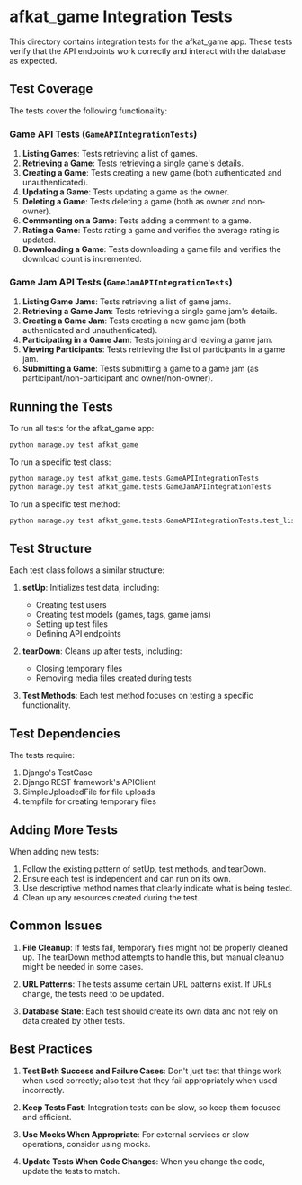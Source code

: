 # afkat_game Integration Tests

This directory contains integration tests for the afkat_game app. These tests verify that the API endpoints work correctly and interact with the database as expected.

## Test Coverage

The tests cover the following functionality:

### Game API Tests (`GameAPIIntegrationTests`)

1. **Listing Games**: Tests retrieving a list of games.
2. **Retrieving a Game**: Tests retrieving a single game's details.
3. **Creating a Game**: Tests creating a new game (both authenticated and unauthenticated).
4. **Updating a Game**: Tests updating a game as the owner.
5. **Deleting a Game**: Tests deleting a game (both as owner and non-owner).
6. **Commenting on a Game**: Tests adding a comment to a game.
7. **Rating a Game**: Tests rating a game and verifies the average rating is updated.
8. **Downloading a Game**: Tests downloading a game file and verifies the download count is incremented.

### Game Jam API Tests (`GameJamAPIIntegrationTests`)

1. **Listing Game Jams**: Tests retrieving a list of game jams.
2. **Retrieving a Game Jam**: Tests retrieving a single game jam's details.
3. **Creating a Game Jam**: Tests creating a new game jam (both authenticated and unauthenticated).
4. **Participating in a Game Jam**: Tests joining and leaving a game jam.
5. **Viewing Participants**: Tests retrieving the list of participants in a game jam.
6. **Submitting a Game**: Tests submitting a game to a game jam (as participant/non-participant and owner/non-owner).

## Running the Tests

To run all tests for the afkat_game app:

```bash
python manage.py test afkat_game
```

To run a specific test class:

```bash
python manage.py test afkat_game.tests.GameAPIIntegrationTests
python manage.py test afkat_game.tests.GameJamAPIIntegrationTests
```

To run a specific test method:

```bash
python manage.py test afkat_game.tests.GameAPIIntegrationTests.test_list_games
```

## Test Structure

Each test class follows a similar structure:

1. **setUp**: Initializes test data, including:
   - Creating test users
   - Creating test models (games, tags, game jams)
   - Setting up test files
   - Defining API endpoints

2. **tearDown**: Cleans up after tests, including:
   - Closing temporary files
   - Removing media files created during tests

3. **Test Methods**: Each test method focuses on testing a specific functionality.

## Test Dependencies

The tests require:

1. Django's TestCase
2. Django REST framework's APIClient
3. SimpleUploadedFile for file uploads
4. tempfile for creating temporary files

## Adding More Tests

When adding new tests:

1. Follow the existing pattern of setUp, test methods, and tearDown.
2. Ensure each test is independent and can run on its own.
3. Use descriptive method names that clearly indicate what is being tested.
4. Clean up any resources created during the test.

## Common Issues

1. **File Cleanup**: If tests fail, temporary files might not be properly cleaned up. The tearDown method attempts to handle this, but manual cleanup might be needed in some cases.

2. **URL Patterns**: The tests assume certain URL patterns exist. If URLs change, the tests need to be updated.

3. **Database State**: Each test should create its own data and not rely on data created by other tests.

## Best Practices

1. **Test Both Success and Failure Cases**: Don't just test that things work when used correctly; also test that they fail appropriately when used incorrectly.

2. **Keep Tests Fast**: Integration tests can be slow, so keep them focused and efficient.

3. **Use Mocks When Appropriate**: For external services or slow operations, consider using mocks.

4. **Update Tests When Code Changes**: When you change the code, update the tests to match.